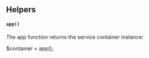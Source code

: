 ## Helpers

#### `app()`

The app function returns the service container instance:

$container = app();
